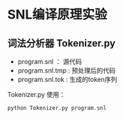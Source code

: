 # SNL编译原理实验

## 词法分析器 Tokenizer.py

- program.snl ： 源代码
- program.snl.tmp : 预处理后的代码
- program.snl.tok : 生成的token序列

Tokenizer.py 使用：
```shell
python Tokenizer.py program.snl
```
